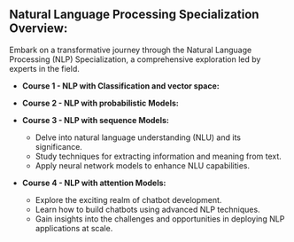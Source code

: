 ## **Natural Language Processing Specialization Overview:**

Embark on a transformative journey through the Natural Language Processing (NLP) Specialization, a comprehensive exploration led by experts in the field.

- **Course 1 - NLP with Classification and vector space:**


 
- **Course 2 - NLP with probabilistic Models:**


- **Course 3 - NLP with sequence Models:**

  - Delve into natural language understanding (NLU) and its significance.
  - Study techniques for extracting information and meaning from text.
  - Apply neural network models to enhance NLU capabilities.

- **Course 4 - NLP with attention Models:**

  - Explore the exciting realm of chatbot development.
  - Learn how to build chatbots using advanced NLP techniques.
  - Gain insights into the challenges and opportunities in deploying NLP applications at scale.


